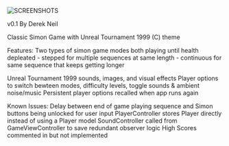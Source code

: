 ![SCREENSHOTS](https://raw.github.com/derekneil/UnrealSimon/master/unrealScreens.png "Unreal Simon")

v0.1 By Derek Neil

Classic Simon Game with Unreal Tournament 1999 (C) theme

Features:
Two types of simon game modes both playing until health depleated
    - stepped for multiple sequences at same length
    - continuous for same sequence that keeps getting longer

Unreal Tournament 1999 sounds, images, and visual effects
Player options to switch bewteen modes, difficulty levels, toggle sounds & ambient noise/music
Persistent player options recalled when app runs again

Known Issues:
Delay between end of game playing sequence and Simon buttons being unlocked for user input
PlayerController stores Player directly instead of using a Player model
SoundController called from GameViewController to save redundant observer logic
High Scores commented in but not implemented